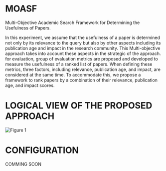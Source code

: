 # MOASF
Multi-Objective Academic Search Framework for Determining the Usefulness of Papers.

In this experiment, we assume that the usefulness of a paper is determined not only by its relevance to the query but also by other aspects including its publication age and impact in the research community. This Multi-objective approach takes into account these aspects in the strategic of the approach. for evaluation, group of evaluation metrics are proposed and developed to measure the usefulness of a ranked list of papers. When defining these metrics, three factors, including relevance, publication age, and impact, are considered at the same time. To accommodate this, we propose a framework to rank papers by a combination of their relevance, publication age,	and impact scores.

# LOGICAL VIEW OF THE PROPOSED APPROACH
![Figure 1](https://user-images.githubusercontent.com/6701745/120060980-5f260a80-c074-11eb-865b-56033d84f130.jpg)

# CONFIGURATION
COMMING SOON
